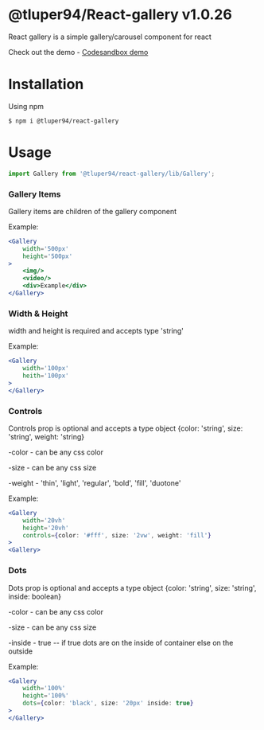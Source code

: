 # @tluper94/React-gallery v1.0.26

React gallery is a simple gallery/carousel component for react

Check out the demo - [Codesandbox demo](https://codesandbox.io/s/react-gallery-demo-g76v7?fontsize=14&hidenavigation=1&theme=dark)

# Installation
 
 Using npm

```node
$ npm i @tluper94/react-gallery
```

# Usage

```jsx
import Gallery from '@tluper94/react-gallery/lib/Gallery';
```

### Gallery Items 

Gallery items are children of the gallery component

Example:
```jsx
<Gallery
    width='500px'
    height='500px'
>
    <img/>
    <video/>
    <div>Example</div>
</Gallery>
```

### Width & Height 

width and height is required and accepts type 'string'

Example:
```jsx
<Gallery
    width='100px'
    heith='100px'
>
</Gallery>
```

### Controls

Controls prop is optional and accepts a type object {color: 'string', size: 'string', weight: 'string}

-color - can be any css color

-size - can be any css size 

-weight - 'thin', 'light', 'regular', 'bold', 'fill', 'duotone'

Example:
```jsx
<Gallery
    width='20vh'
    height='20vh'
    controls={color: '#fff', size: '2vw', weight: 'fill'}
>
<Gallery>
```

### Dots

Dots prop is optional and accepts a type object {color: 'string', size: 'string', inside: boolean}

-color - can be any css color

-size - can be any css size 

-inside - true -- if true dots are on the inside of container else on the outside

Example:
```jsx
<Gallery
    width='100%'
    height='100%'
    dots={color: 'black', size: '20px' inside: true}
>
</Gallery>
